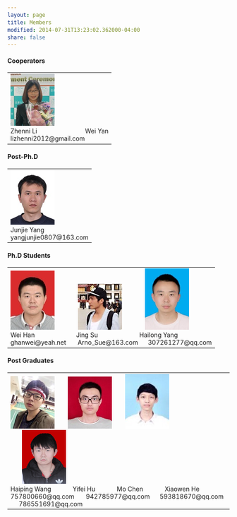 ```yaml
---
layout: page
title: Members
modified: 2014-07-31T13:23:02.362000-04:00
share: false
---
```


<h4> Cooperators </h4>  
 <div><table><tr><td>
       <img src="../images/zhenni.jpg">
 <br>      	
       Zhenni Li
       &nbsp;&nbsp;&nbsp;&nbsp;&nbsp;&nbsp;
       &nbsp;&nbsp;&nbsp;&nbsp;&nbsp;&nbsp;
       &nbsp;&nbsp;&nbsp;&nbsp;&nbsp;&nbsp;
       &nbsp;&nbsp;&nbsp;&nbsp;&nbsp;&nbsp;
       Wei Yan
 <br>
       lizhenni2012@gmail.com
 </td></tr></table></div>  
 
<h4> Post-Ph.D </h4>  
 <div><table><tr><td>
  <img src="../images/junjie.jpg">  
<br>
      Junjie Yang
 <br>
      yangjunjie0807@163.com
 </td></tr></table></div>  
 
<h4> Ph.D Students </h4> 

 <div><table><tr><td>
       <img src="../images/weihan.jpg">      	
       	&nbsp;&nbsp;&nbsp;&nbsp;&nbsp;&nbsp;
  &nbsp;&nbsp;&nbsp;&nbsp;&nbsp;
       <img src="../images/jingsu.jpg">      	
       	&nbsp;&nbsp;&nbsp;&nbsp;&nbsp;&nbsp;
  &nbsp;&nbsp;&nbsp;&nbsp;&nbsp;
      		<img src="../images/hailong.jpg"><br>
       Wei Han
       &nbsp;&nbsp;&nbsp;&nbsp;&nbsp;
      	&nbsp;&nbsp;&nbsp;&nbsp;&nbsp;
       &nbsp;&nbsp;&nbsp;&nbsp;&nbsp;
 &nbsp;&nbsp;&nbsp;&nbsp;&nbsp;
      	Jing Su
       &nbsp;&nbsp;&nbsp;&nbsp;&nbsp;
      	&nbsp;&nbsp;&nbsp;&nbsp;&nbsp;
       &nbsp;&nbsp;&nbsp;&nbsp;&nbsp;
 &nbsp;&nbsp;&nbsp;&nbsp;&nbsp;
       Hailong Yang
 <br>
 ghanwei@yeah.net  
 &nbsp;&nbsp;&nbsp;&nbsp;&nbsp;
 Arno_Sue@163.com  
 &nbsp;&nbsp;&nbsp;&nbsp;
 307261277@qq.com 
 </td></tr></table></div>  

<h4> Post Graduates </h4> 

 <div><table><tr><td>
       <img src="../images/haiping.jpg">      	
       	&nbsp;&nbsp;&nbsp;&nbsp;&nbsp;&nbsp;
       <img src="../images/yifei.jpg">      	
       	&nbsp;&nbsp;&nbsp;&nbsp;&nbsp;&nbsp;
      		<img src="../images/mochen.jpg"><br>
  	     &nbsp;&nbsp;&nbsp;&nbsp;&nbsp;&nbsp;
      		<img src="../images/xiaowen.jpg"><br>
       Haiping Wang
       &nbsp;&nbsp;&nbsp;&nbsp;&nbsp;
      	&nbsp;&nbsp;&nbsp;&nbsp;&nbsp;
      	Yifei Hu
       &nbsp;&nbsp;&nbsp;&nbsp;&nbsp;
      	&nbsp;&nbsp;&nbsp;&nbsp;&nbsp;       
       Mo Chen
       &nbsp;&nbsp;&nbsp;&nbsp;&nbsp;
      	&nbsp;&nbsp;&nbsp;&nbsp;&nbsp;     
       Xiaowen He
 <br>
 757800660@qq.com  
 &nbsp;&nbsp;&nbsp;&nbsp;&nbsp;
942785977@qq.com
 &nbsp;&nbsp;&nbsp;&nbsp;
593818670@qq.com
  &nbsp;&nbsp;&nbsp;&nbsp;
786551691@qq.com
 </td></tr></table></div>  
